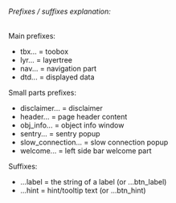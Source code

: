 ###### Prefixes / suffixes explanation:

Main prefixes:
* tbx... = toobox
* lyr... = layertree
* nav... = navigation part
* dtd... = displayed data

Small parts prefixes:
* disclaimer... = disclaimer
* header... = page header content
* obj_info... = object info window
* sentry... = sentry popup
* slow_connection... = slow connection popup
* welcome... = left side bar welcome part

Suffixes:
* ...label = the string of a label (or ...btn_label)
* ...hint = hint/tooltip text (or ...btn_hint)
